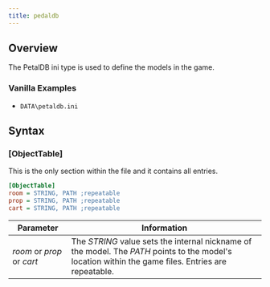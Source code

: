```yaml
---
title: pedaldb
---
```


## Overview

The PetalDB ini type is used to define the models in the game.

### Vanilla Examples

* `DATA\petaldb.ini`

## Syntax

### [ObjectTable]

This is the only section within the file and it contains all entries.

```ini
[ObjectTable]
room = STRING, PATH ;repeatable
prop = STRING, PATH ;repeatable
cart = STRING, PATH ;repeatable
```

| Parameter                  | Information                                                                                                                                          |
| -------------------------- | ---------------------------------------------------------------------------------------------------------------------------------------------------- |
| *room* or *prop* or *cart* | The *STRING* value sets the internal nickname of the model. The *PATH* points to the model's location within the game files. Entries are repeatable. |
